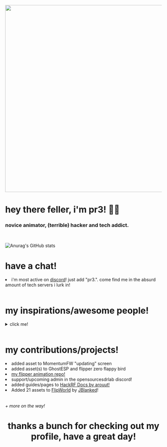 <p align="center" width=600>
  <img src="https://i.redd.it/thj41ymmh0351.gif" width=600>
</p>

<h1>hey there feller, i'm pr3! 🧑‍💻</h1>
<h3>novice animator, (terrible) hacker and tech addict. </h3>
<br>

![Anurag's GitHub stats](https://github-readme-stats.vercel.app/api?username=the1anonlypr3&show_icons=true&theme=tokyonight)

<h1>have a chat!</h1>
<li>i'm most active on <a href="discord.gg">discord</a>! just add "pr3.". come find me in the absurd amount of tech servers i lurk in!</li>
<br>

<h1>my inspirations/awesome people!</h1>
  <details>
    <summary>click me!</summary>
    <br> // <a href="https://github.com/Kuronons">Kuronons</a>
    <br> // <a href="https://github.com/Willy-JL">WillyJL</a>
    <br> // <a href="https://discord.gg/momentum">Everyone in the MomentumFW Discord!</a>
    <br> // <a href="https://github.com/jaylikesbunda">deki, aka jay candel</a>
  </details>
<br>

<h1>my contributions/projects!</h1>
 <li>added asset to MomentumFW "updating" screen<br></li>
 <li>added asset(s) to GhostESP and flipper zero flappy bird<br></li>
 <li><a href="https://github.com/the1anonlypr3/pr3s_anim_haven">my flipper animation repo!</a></li>
 <li>support/upcoming admin in the opensourcesdrlab discord!</li>
 <li>added guides/pages to <a href="https://github.com/hackrfstuff/hackrfstuff.github.io">HackRF Docs by arouut!</a></li>
 <li>Added 21 assets to <a href="https://github.com/jblanked/FlipWorld">FlipWorld</a> by <a href="https://github.com/jblanked">JBlanked</a>!</li>
<br>
<br><i>+ more on the way!</i>
<br>

<h1 align="center">thanks a bunch for checking out my profile, have a great day!</h1>
